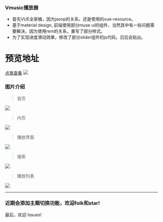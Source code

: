 ### Vmusic播放器

- 首先VUE全家桶，因为jsonp的关系，还是使用的vue-resource。
- 基于material design, 前端使用部分muse ui的组件，当然其中有一些问题需要解决，因为使用rem的关系，重写了部分样式。
- 为了实现进度滑动效果，修改了部分slider组件的js代码，日后会贴出。

# 预览地址
[点我查看](http://kuni.applinzi.com/vmusic)
![](https://github.com/kunnisser/vmusic/blob/master/assets/img/preshow.png)

### 图片介绍

> 首页

![](https://github.com/kunnisser/kunnisser/blob/master/img/index.jpg)

> 内页

![](https://github.com/kunnisser/kunnisser/blob/master/img/menu.jpg)

> 播放界面

![](https://github.com/kunnisser/kunnisser/blob/master/img/audio.jpg)

> 搜索

![](https://github.com/kunnisser/kunnisser/blob/master/img/search.jpg)

> 播放列表

![](https://github.com/kunnisser/kunnisser/blob/master/img/playlist.jpg)

----

### 近期会添加主题切换功能，欢迎folk和star!
最后，欢迎 Issues! 
